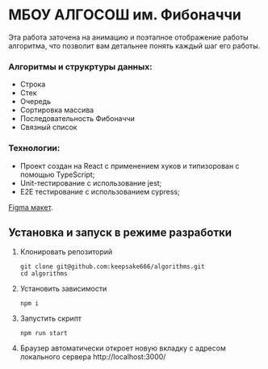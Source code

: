# МБОУ АЛГОСОШ им. Фибоначчи

Эта работа заточена на анимацию и поэтапное отображение работы алгоритма, что позволит вам детальнее понять каждый шаг его работы.


### Алгоритмы и струкртуры данных:
* Строка
*  Стек
*  Очередь
* Сортировка массива
* Последовательность Фибоначчи
* Связный список


### Технологии:
* Проект создан на React с применением хуков и типизорован с помощью TypeScript;
* Unit-тестирование с использование jest;
* E2E тестирование с использованием cypress;

[Figma макет](https://www.figma.com/file/RIkypcTQN5d37g7RRTFid0/Algososh_external_link?node-id=0%3A1).

## Установка и запуск в режиме разработки

1. Клонировать репозиторий

   ```shell
   git clone git@github.com:keepsake666/algorithms.git
   cd algorithms
   ```

2. Установить зависимости

   ```shell
   npm i
   ```

3. Запустить скрипт

   ```shell
   npm run start
   ```

4. Браузер автоматически откроет новую вкладку с адресом локального сервера http://localhost:3000/

